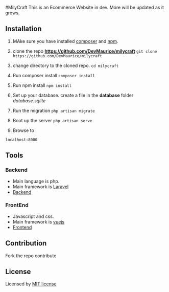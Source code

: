 #MilyCraft
This is an Ecommerce Website in dev. More will be updated as it grows.

## Installation 
 1. MAke sure you have installed [composer](https://getcomposer.org/download/) and [npm](https://nodejs.org/en/download/).
 
 2. clone the repo **https://github.com/DevMaurice/milycraft**
 ```git clone https://github.com/DevMaurice/milycraft```

 3. change directory to the cloned repo.
 ```cd milycraft```

 4. Run composer install
 ```composer install```

 5. Run npm install
 ```npm install```

 6. Set up your database.
 create a file in the **database** folder *database.sqlite*

 7. Run the migration
 ```php artisan migrate ```
 
 8. Boot up the server
 ```php artisan serve```
 
 9. Browse to 
```
localhost:8000
```
 
## Tools
### Backend
- Main language is php.
- Main framework is [Laravel](laravel.com)
- [Backend](https://github.com/DevMaurice/milycraft/blob/master/backend.md)

### FrontEnd
- Javascript and css.
- Main framework is [vuejs](https://laravel.com)
- [Frontend](https://github.com/DevMaurice/milycraft/blob/master/frontend.md)

## Contribution
Fork the repo contribute
	
## License
Licensed by [MIT license](http://opensource.org/licenses/MIT)
